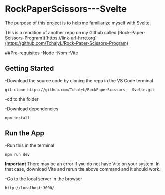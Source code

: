 # RockPaperScissors---Svelte

The purpose of this project is to help me familiarize myself with Svelte.

This is a rendition of another repo on my Github called [Rock-Paper-Scissors-Program]([https://link-url-here.org](https://github.com/TchalyL/Rock-Paper-Scissors-Program)

##Pre-requisites
-Node
-Npm
-Vite

## Getting Started
-Download the source code by cloning the repo in the VS Code terminal
```
git clone https://github.com/TchalyL/RockPaperScissors---Svelte.git
```

-cd to the folder

-Download dependencies
```
npm install
```
 
 ## Run the App
 -Run this in the terminal
 ```
 npm run dev
 ```
 
 **Important**
 There may be an error if you do not have Vite on your system. In that case, download Vite and rerun the above command and it should work.
 
 -Go to the local server in the browser
 ```
 http://localhost:3000/
 ```
 
 
 
 
 


